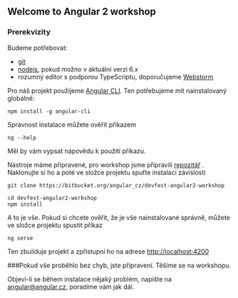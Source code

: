 ## Welcome to Angular 2 workshop

### Prerekvizity

Budeme potřebovat:


 * [git](https://git-scm.com/)
 * [nodejs](https://nodejs.org/en/), pokud možno v aktuální verzi 6.x
 * rozumný editor s podporou TypeScriptu, doporučujeme [Webstorm](https://www.jetbrains.com/webstorm/download/)

Pro náš projekt použijeme [Angular CLI](http://cli.angular.io). Ten potřebujeme mít nainstalovaný globálně:

```
npm install -g angular-cli
```

Správnost instalace můžete ověřit příkazem

```
ng --help
```

Měl by vám vypsat nápovědu k použití příkazu.

Nástroje máme připravené, pro workshop jsme připravili [repozitář](https://bitbucket.org/angular_cz/devfest-angular2-workshop) . Naklonujte si ho a poté ve složce projektu spuťte instalaci závislostí

```
git clone https://bitbucket.org/angular_cz/devfest-angular2-workshop

cd devfest-angular2-workshop
npm install
```

A to je vše. Pokud si chcete ověřit, že je vše nainstalované správně, můžete ve složce projektu spustit příkaz

```
ng serve
```

Ten zbuilduje projekt a zpřístupní ho na adrese [http://localhost:4200](http://localhost:4200)

###Pokud vše proběhlo bez chyb, jste připravení. Těšíme se na workshopu.

Objeví-li se během instalace nějaký problém, napište na [angular@angular.cz](mailto:angular@angular.cz), poradíme vám jak dál.